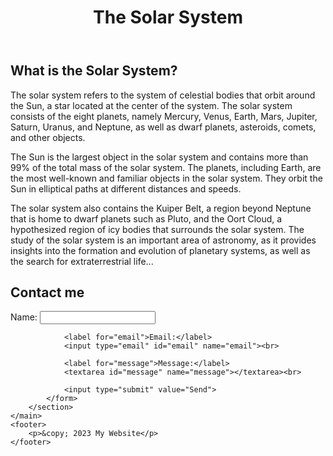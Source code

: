 <!DOCTYPE html>
</head>
<body>
	<header>
		<h1>The Solar System</h1>
		<nav>
			<ul>
			</ul>
		</nav>
	</header>
	<main>
		<section>
			<h2>What is the Solar System?</h2>
			<p>The solar system refers to the system of celestial bodies that orbit around the Sun, a star located at the center of the system. The solar system consists of the eight planets, namely Mercury, Venus, Earth, Mars, Jupiter, Saturn, Uranus, and Neptune, as well as dwarf planets, asteroids, comets, and other objects.

The Sun is the largest object in the solar system and contains more than 99% of the total mass of the solar system. The planets, including Earth, are the most well-known and familiar objects in the solar system. They orbit the Sun in elliptical paths at different distances and speeds.

The solar system also contains the Kuiper Belt, a region beyond Neptune that is home to dwarf planets such as Pluto, and the Oort Cloud, a hypothesized region of icy bodies that surrounds the solar system. The study of the solar system is an important area of astronomy, as it provides insights into the formation and evolution of planetary systems, as well as the search for extraterrestrial life...</p>
		</section>
		<section>
			<h2>Contact me</h2>
			<form>
				<label for="name">Name:</label>
				<input type="text" id="name" name="name"><br>

				<label for="email">Email:</label>
				<input type="email" id="email" name="email"><br>

				<label for="message">Message:</label>
				<textarea id="message" name="message"></textarea><br>

				<input type="submit" value="Send">
			</form>
		</section>
	</main>
	<footer>
		<p>&copy; 2023 My Website</p>
	</footer>
</body>
</html>
